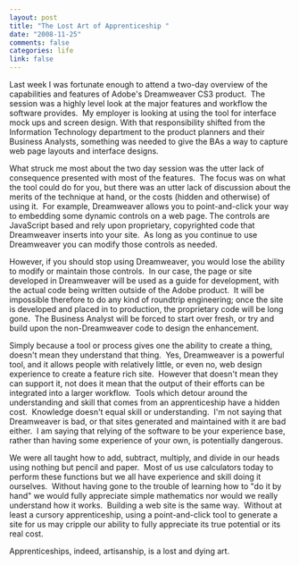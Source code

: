 ```yaml
--- 
layout: post
title: "The Lost Art of Apprenticeship "
date: "2008-11-25"
comments: false
categories: life
link: false
---
```

Last week I was fortunate enough to attend a two-day overview of the capabilities and features of Adobe's Dreamweaver CS3 product.  The session was a highly level look at the major features and workflow the software provides.  My employer is looking at using the tool for interface mock ups and screen design. With that responsibility shifted from the Information Technology department to the product planners and their Business Analysts, something was needed to give the BAs a way to capture web page layouts and interface designs.

What struck me most about the two day session was the utter lack of consequence presented with most of the features.  The focus was on what the tool could do for you, but there was an utter lack of discussion about the merits of the technique at hand, or the costs (hidden and otherwise) of using it.  For example, Dreamweaver allows you to point-and-click your way to embedding some dynamic controls on a web page. The controls are JavaScript based and rely upon proprietary, copyrighted code that Dreamweaver inserts into your site.  As long as you continue to use Dreamweaver you can modify those controls as needed.

However, if you should stop using Dreamweaver, you would lose the ability to modify or maintain those controls.  In our case, the page or site developed in Dreamweaver will be used as a guide for development, with the actual code being written outside of the Adobe product.  It will be impossible therefore to do any kind of roundtrip engineering; once the site is developed and placed in to production, the proprietary code will be long gone.  The Business Analyst will be forced to start over fresh, or try and build upon the non-Dreamweaver code to design the enhancement.

Simply because a tool or process gives one the ability to create a thing, doesn't mean they understand that thing.  Yes, Dreamweaver is a powerful tool, and it allows people with relatively little, or even no, web design experience to create a feature rich site.  However that doesn't mean they can support it, not does it mean that the output of their efforts can be integrated into a larger workflow.  Tools which detour around the understanding and skill that comes from an apprenticeship have a hidden cost.  Knowledge doesn't equal skill or understanding.  I'm not saying that Dreamweaver is bad, or that sites generated and maintained with it are bad either.  I am saying that relying of the software to be your experience base, rather than having some experience of your own, is potentially dangerous.

We were all taught how to add, subtract, multiply, and divide in our heads using nothing but pencil and paper.  Most of us use calculators today to perform these functions but we all have experience and skill doing it ourselves.  Without having gone to the trouble of learning how to "do it by hand" we would fully appreciate simple mathematics nor would we really understand how it works.  Building a web site is the same way.  Without at least a cursory apprenticeship, using a point-and-click tool to generate a site for us may cripple our ability to fully appreciate its true potential or its real cost.

Apprenticeships, indeed, artisanship, is a lost and dying art.
